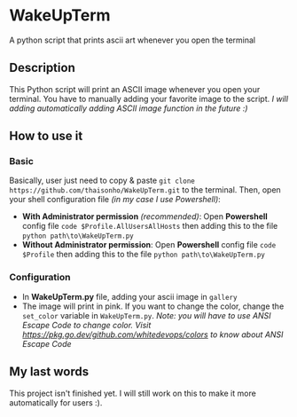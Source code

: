 # WakeUpTerm

A python script that prints ascii art whenever you open the terminal

## Description

This Python script will print an ASCII image whenever you open your terminal. You have to manually adding your favorite image to the script.
*I will adding automatically adding ASCII image function in the future :)*

## How to use it

### Basic

Basically, user just need to copy & paste `git clone https://github.com/thaisonho/WakeUpTerm.git` to the terminal.
Then, open your shell configuration file *(in my case I use Powershell)*:

- **With Administrator permission** *(recommended)*:
Open **Powershell** config file `code $Profile.AllUsersAllHosts` then adding this to the file `python path\to\WakeUpTerm.py`
- **Without Administrator permission**:
Open **Powershell** config file `code $Profile` then adding this to the file `python path\to\WakeUpTerm.py`

### Configuration

- In **WakeUpTerm.py** file, adding your ascii image in `gallery`
- The image will print in pink. If you want to change the color, change the `set_color` variable in `WakeUpTerm.py`. *Note: you will have to use ANSI Escape Code to change color. Visit <https://pkg.go.dev/github.com/whitedevops/colors> to know about ANSI Escape Code*

## My last words

This project isn't finished yet. I will still work on this to make it more automatically for users :).
